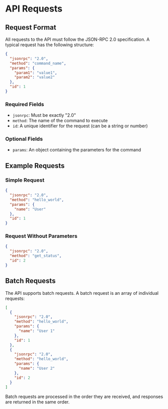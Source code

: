# API Requests

## Request Format

All requests to the API must follow the JSON-RPC 2.0 specification. A typical request has the following structure:

```json
{
  "jsonrpc": "2.0",
  "method": "command_name",
  "params": {
    "param1": "value1",
    "param2": "value2"
  },
  "id": 1
}
```

### Required Fields

- `jsonrpc`: Must be exactly "2.0"
- `method`: The name of the command to execute
- `id`: A unique identifier for the request (can be a string or number)

### Optional Fields

- `params`: An object containing the parameters for the command

## Example Requests

### Simple Request

```json
{
  "jsonrpc": "2.0",
  "method": "hello_world",
  "params": {
    "name": "User"
  },
  "id": 1
}
```

### Request Without Parameters

```json
{
  "jsonrpc": "2.0",
  "method": "get_status",
  "id": 2
}
```

## Batch Requests

The API supports batch requests. A batch request is an array of individual requests:

```json
[
  {
    "jsonrpc": "2.0",
    "method": "hello_world",
    "params": {
      "name": "User 1"
    },
    "id": 1
  },
  {
    "jsonrpc": "2.0",
    "method": "hello_world",
    "params": {
      "name": "User 2"
    },
    "id": 2
  }
]
```

Batch requests are processed in the order they are received, and responses are returned in the same order. 